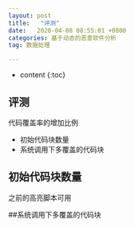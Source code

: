 ```yaml
---
layout: post
title:   "评测"
date:   2020-04-08 08:55:01 +0800
categories: 基于动态的恶意软件分析
tag: 数据处理

---
```


* content
{:toc}






## 评测

代码覆盖率的增加比例

* 初始代码块数量
* 系统调用下多覆盖的代码块

## 初始代码块数量

之前的高亮脚本可用

##系统调用下多覆盖的代码块